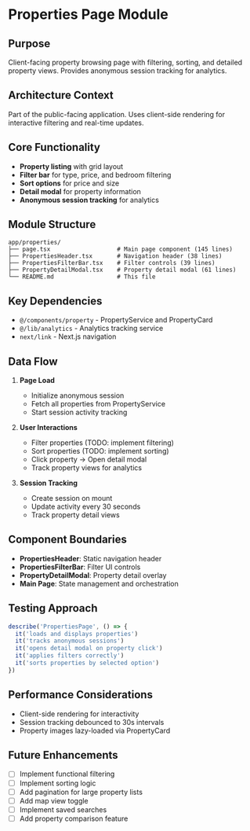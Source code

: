 # Properties Page Module

## Purpose
Client-facing property browsing page with filtering, sorting, and detailed property views. Provides anonymous session tracking for analytics.

## Architecture Context
Part of the public-facing application. Uses client-side rendering for interactive filtering and real-time updates.

## Core Functionality
- **Property listing** with grid layout
- **Filter bar** for type, price, and bedroom filtering
- **Sort options** for price and size
- **Detail modal** for property information
- **Anonymous session tracking** for analytics

## Module Structure
```
app/properties/
├── page.tsx                   # Main page component (145 lines)
├── PropertiesHeader.tsx       # Navigation header (38 lines)
├── PropertiesFilterBar.tsx    # Filter controls (39 lines)
├── PropertyDetailModal.tsx    # Property detail modal (61 lines)
└── README.md                  # This file
```

## Key Dependencies
- `@/components/property` - PropertyService and PropertyCard
- `@/lib/analytics` - Analytics tracking service
- `next/link` - Next.js navigation

## Data Flow
1. **Page Load**
   - Initialize anonymous session
   - Fetch all properties from PropertyService
   - Start session activity tracking

2. **User Interactions**
   - Filter properties (TODO: implement filtering)
   - Sort properties (TODO: implement sorting)
   - Click property → Open detail modal
   - Track property views for analytics

3. **Session Tracking**
   - Create session on mount
   - Update activity every 30 seconds
   - Track property detail views

## Component Boundaries
- **PropertiesHeader**: Static navigation header
- **PropertiesFilterBar**: Filter UI controls
- **PropertyDetailModal**: Property detail overlay
- **Main Page**: State management and orchestration

## Testing Approach
```typescript
describe('PropertiesPage', () => {
  it('loads and displays properties')
  it('tracks anonymous sessions')
  it('opens detail modal on property click')
  it('applies filters correctly')
  it('sorts properties by selected option')
})
```

## Performance Considerations
- Client-side rendering for interactivity
- Session tracking debounced to 30s intervals
- Property images lazy-loaded via PropertyCard

## Future Enhancements
- [ ] Implement functional filtering
- [ ] Implement sorting logic
- [ ] Add pagination for large property lists
- [ ] Add map view toggle
- [ ] Implement saved searches
- [ ] Add property comparison feature